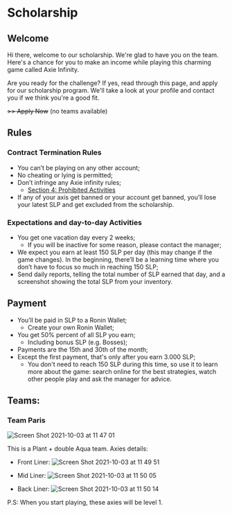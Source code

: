 # Scholarship


## Welcome
Hi there, welcome to our scholarship. We're glad to have you on the team. Here's a chance for you to make an income while playing this charming game called Axie Infinity.

Are you ready for the challenge? If yes, read through this page, and apply for our scholarship program. We'll take a look at your profile and contact you if we think you're a good fit.

~~\>\> Apply Now~~ (no teams available)

## Rules

### Contract Termination Rules
- You can’t be playing on any other account;
- No cheating or lying is permitted;
- Don’t infringe any Axie infinity rules;
  - [Section 4: Prohibited Activities](https://axieinfinity.com/terms/)
- If any of your axis get banned or your account get banned, you’ll lose your latest SLP and get excluded from the scholarship.

### Expectations and day-to-day Activities
- You get one vacation day every 2 weeks;
  - If you will be inactive for some reason, please contact the manager;
- We expect you earn at least 150 SLP per day (this may change if the game changes). In the beginning, there’ll be a learning time where you don’t have to focus so much in reaching 150 SLP;
- Send daily reports, telling the total number of SLP earned that day, and a screenshot showing the total SLP from your inventory.

## Payment
- You’ll be paid in SLP to a Ronin Wallet;
  - Create your own Ronin Wallet;
- You get 50% percent of all SLP you earn;
  - Including bonus SLP (e.g. Bosses);
- Payments are the 15th and 30th of the month;
- Except the first payment, that's only after you earn 3.000 SLP;
  - You don't need to reach 150 SLP during this time, so use it to learn more about the game: search online for the best strategies, watch other people play and ask the manager for advice.

## Teams:

### Team Paris

![Screen Shot 2021-10-03 at 11 47 01](https://user-images.githubusercontent.com/1504544/135750289-75d9b5d6-052f-49cb-8d96-60d5ae51a5a7.png)

This is a Plant + double Aqua team. Axies details:

- Front Liner:
![Screen Shot 2021-10-03 at 11 49 51](https://user-images.githubusercontent.com/1504544/135750423-3e9bb2eb-e8e8-4ac3-b79a-e18afe74c06e.png)

- Mid Liner:
 ![Screen Shot 2021-10-03 at 11 50 05](https://user-images.githubusercontent.com/1504544/135750432-b512b536-32e0-40aa-8822-25eb3a691503.png)

- Back Liner:
 ![Screen Shot 2021-10-03 at 11 50 14](https://user-images.githubusercontent.com/1504544/135750441-b1024e4c-1bbf-41da-b241-6ede0e609817.png)


P.S: When you start playing, these axies will be level 1.

